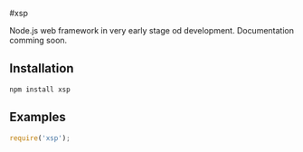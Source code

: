 #xsp

Node.js web framework in very early stage od development. Documentation comming soon.

## Installation

    npm install xsp
    
## Examples

```javascript
require('xsp'); 
```
